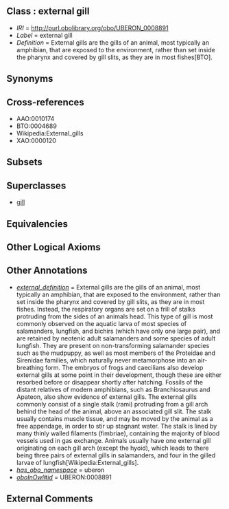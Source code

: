 
## Class : external gill

 * *IRI* = http://purl.obolibrary.org/obo/UBERON_0008891
 * *Label* = external gill
 * *Definition* = External gills are the gills of an animal, most typically an amphibian, that are exposed to the environment, rather than set inside the pharynx and covered by gill slits, as they are in most fishes[BTO].

## Synonyms


## Cross-references

 * AAO:0010174
 * BTO:0004689
 * Wikipedia:External_gills
 * XAO:0000120

## Subsets


## Superclasses

 * [gill](../../UBERON/35/UBERON_0002535.md)

## Equivalencies


## Other Logical Axioms


## Other Annotations

 * *[external_definition](../../UBPROP/01/UBPROP_0000001.md)* = External gills are the gills of an animal, most typically an amphibian, that are exposed to the environment, rather than set inside the pharynx and covered by gill slits, as they are in most fishes. Instead, the respiratory organs are set on a frill of stalks protruding from the sides of an animals head. This type of gill is most commonly observed on the aquatic larva of most species of salamanders, lungfish, and bichirs (which have only one large pair), and are retained by neotenic adult salamanders and some species of adult lungfish. They are present on non-transforming salamander species such as the mudpuppy, as well as most members of the Proteidae and Sirenidae families, which naturally never metamorphose into an air-breathing form. The embryos of frogs and caecilians also develop external gills at some point in their development, though these are either resorbed before or disappear shortly after hatching. Fossils of the distant relatives of modern amphibians, such as Branchiosaurus and Apateon, also show evidence of external gills. The external gills commonly consist of a single stalk (rami) protruding from a gill arch behind the head of the animal, above an associated gill slit. The stalk usually contains muscle tissue, and may be moved by the animal as a free appendage, in order to stir up stagnant water. The stalk is lined by many thinly walled filaments (fimbriae), containing the majority of blood vessels used in gas exchange. Animals usually have one external gill originating on each gill arch (except the hyoid), which leads to there being three pairs of external gills in salamanders, and four in the gilled larvae of lungfish[Wikipedia:External_gills].
 * *[has_obo_namespace](../../ce/oboInOwl#hasOBONamespace.md)* = uberon
 * *[oboInOwl#id](../../id/oboInOwl#id.md)* = UBERON:0008891

## External Comments

